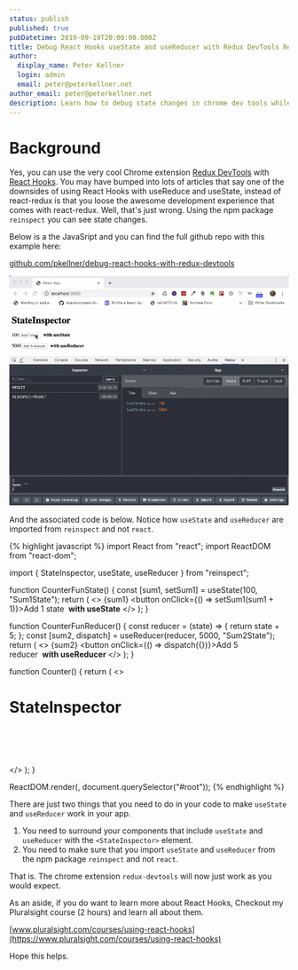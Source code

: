 ```yaml
---
status: publish
published: true
pubDatetime: 2019-09-19T20:00:00.000Z
title: Debug React Hooks useState and useReducer with Redux DevTools Redux Support
author:
  display_name: Peter Kellner
  login: admin
  email: peter@peterkellner.net
author_email: peter@peterkellner.net
description: Learn how to debug state changes in chrome dev tools while using the React Hooks useState and useReducer.  Learn how the Node NPM package reinspect makes this straight forward.
---
```


# Background

Yes, you can use the very cool Chrome extension [Redux DevTools](https://chrome.google.com/webstore/detail/redux-devtools/lmhkpmbekcpmknklioeibfkpmmfibljd?hl=en) with [React Hooks](https://reactjs.org/docs/hooks-intro.html). You may have bumped into lots of articles that say one of the downsides of using React Hooks with useReduce and useState, instead of react-redux is that you loose the awesome development experience that comes with react-redux.  Well, that's just wrong. Using the npm package `reinspect` you can see state changes.

Below is a the JavaSript and you can find the full github repo with this example here:

[github.com/pkellner/debug-react-hooks-with-redux-devtools](https://github.com/pkellner/debug-react-hooks-with-redux-devtools)

![](/assets/posts/2019-09-16-debug-react-hooks-use-state-use-reducer-with-redux-devtools/devtools-debug3.gif)

And the associated code is below.  Notice how `useState` and `useReducer` are imported from `reinspect` and not `react`.

{% highlight javascript %} 
import React from "react";
import ReactDOM from "react-dom";

import { StateInspector, useState, useReducer } from "reinspect";

function CounterFunState() {
  const [sum1, setSum1] = useState(100, "Sum1State");
  return (
    <>
      {sum1}
      <button onClick={() => setSum1(sum1 + 1)}>Add 1 state</button>&nbsp;&nbsp;<b>with useState</b>
    </>
  );
}

function CounterFunReducer() {
  const reducer = (state) => {
    return state + 5;
  };
  const [sum2, dispatch] = useReducer(reducer, 5000, "Sum2State");
  return (
    <>
      {sum2}
      <button onClick={() => dispatch({})}>Add 5 reducer</button>&nbsp;&nbsp;<b>with useReducer</b>
    </>
  );
}

function Counter() {
  return (
    <>
      <StateInspector name="App">
        <h1>StateInspector</h1>
        <CounterFunState /><br/><br/>
        <CounterFunReducer />
        <br/><br/>
      </StateInspector>
    </>
  );
}

ReactDOM.render(<Counter />, document.querySelector("#root"));
{% endhighlight %}

There are just two things that you need to do in your code to make `useState` and `useReducer` work in your app.

1.  You need to surround your components that include `useState` and `useReducer` with the `<StateInspector>` element.
2.  You need to make sure that you import `useState` and `useReducer` from the npm package `reinspect` and not `react`.

That is. The chrome extension `redux-devtools` will now just work as you would expect.

As an aside, if you do want to learn more about React Hooks, Checkout my Pluralsight course (2 hours) and learn all about them.

[www.pluralsight.com/courses/using-react-hooks](https://www.pluralsight.com/courses/using-react-hooks)

Hope this helps.

